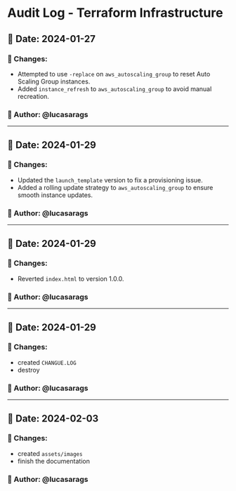 # Audit Log - Terraform Infrastructure  

## 📅 Date: 2024-01-27  
### 🔹 Changes:  
- Attempted to use `-replace` on `aws_autoscaling_group` to reset Auto Scaling Group instances.  
- Added `instance_refresh` to `aws_autoscaling_group` to avoid manual recreation.    

### 👤 Author: @lucasarags  
 
---  
## 📅 Date: 2024-01-29  
### 🔹 Changes:  
- Updated the `launch_template` version to fix a provisioning issue.  
- Added a rolling update strategy to `aws_autoscaling_group` to ensure smooth instance updates.  

### 👤 Author: @lucasarags  

---
## 📅 Date: 2024-01-29  
### 🔹 Changes:  
- Reverted `index.html` to version 1.0.0.  

### 👤 Author: @lucasarags  

---
## 📅 Date: 2024-01-29  
### 🔹 Changes:  
- created `CHANGUE.LOG`
- destroy  

### 👤 Author: @lucasarags  

---
## 📅 Date: 2024-02-03  
### 🔹 Changes:  
- created `assets/images`
- finish the documentation 

### 👤 Author: @lucasarags  
